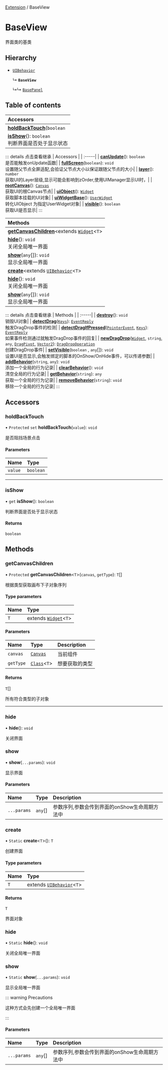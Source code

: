 [Extension](../modules/Extension.Extension.md) / BaseView

# BaseView <Badge type="tip" text="Class" /> <Score text="BaseView" />

界面类的基类

## Hierarchy

- [`UIBehavior`](UI.UIBehavior.md)

  ↳ **`BaseView`**

  ↳↳ [`BasePanel`](Extension.BasePanel.md)

## Table of contents

| Accessors |
| :-----|
| **[holdBackTouch](Extension.BaseView.md#holdbacktouch)**(`boolean` |): `void` <br> 是否阻挡场景点击|
| **[isShow](Extension.BaseView.md#isshow)**(): `boolean` <br> 判断界面是否处于显示状态|


::: details 点击查看继承
| Accessors |
| :-----|
| **[canUpdate](UI.UIBehavior.md#canupdate)**(): `boolean` <br> 是否能触发onUpdate函数|
| **[fullScreen](UI.UIBehavior.md#fullscreen)**(`boolean`): `void` <br> 设置随父节点全屏适配,会验证父节点大小以保证跟随父节点的大小|
| **[layer](UI.UIBehavior.md#layer)**(): `number` <br> 获取UI的Layer层级,显示可能会影响到zOrder,使用UIManager显示UI时，|
| **[rootCanvas](UI.UIBehavior.md#rootcanvas)**(): [`Canvas`](UI.Canvas.md) <br> 获取UI的根Canvas节点|
| **[uiObject](UI.UIBehavior.md#uiobject)**(): [`Widget`](UI.Widget.md) <br> 获取脚本挂载的UI对象|
| **[uiWidgetBase](UI.UIBehavior.md#uiwidgetbase)**(): [`UserWidget`](UI.UserWidget.md) <br> 转化UIObject 为指定UserWidget对象|
| **[visible](UI.UIBehavior.md#visible)**(): `boolean` <br> 获取UI是否显示|
:::


| Methods |
| :-----|
| **[getCanvasChildren](Extension.BaseView.md#getcanvaschildren)**<extends [`Widget`](UI.Widget.md)<`T`\> |\>([`Canvas`](UI.Canvas.md), [`Class`](../interfaces/Type.Class.md)<`T`\>): extends [`Widget`](UI.Widget.md)<`T`\> |[] <br> 根据类型获取画布下子对象序列|
| **[hide](Extension.BaseView.md#hide)**(): `void` <br> 关闭全局唯一界面|
| **[show](Extension.BaseView.md#show)**(`any`[]): `void` <br> 显示全局唯一界面|
| **[create](Extension.BaseView.md#create)**<extends [`UIBehavior`](UI.UIBehavior.md)<`T`\> |\>(): extends [`UIBehavior`](UI.UIBehavior.md)<`T`\> | <br> 创建界面|
| **[hide](Extension.BaseView.md#hide-1)**(): `void` <br> 关闭全局唯一界面|
| **[show](Extension.BaseView.md#show-1)**(`any`[]): `void` <br> 显示全局唯一界面|


::: details 点击查看继承
| Methods |
| :-----|
| **[destroy](UI.UIBehavior.md#destroy)**(): `void` <br> 销毁UI对象|
| **[detectDrag](UI.UIBehavior.md#detectdrag)**([`Keys`](../enums/Type.Keys.md)): [`EventReply`](UI.EventReply.md) <br> 触发DragDrop事件的检测|
| **[detectDragIfPressed](UI.UIBehavior.md#detectdragifpressed)**([`PointerEvent`](UI.PointerEvent.md), [`Keys`](../enums/Type.Keys.md)): [`EventReply`](UI.EventReply.md) <br> 如果事件检测通过就触发DragDrop事件的回复|
| **[newDragDrop](UI.UIBehavior.md#newdragdrop)**([`Widget`](UI.Widget.md), `string`, `any`, [`DragPivot`](../enums/UI.DragPivot.md), [`Vector2`](Type.Vector2.md)): [`DragDropOperation`](UI.DragDropOperation.md) <br> 创建DragDrop事件|
| **[setVisible](UI.UIBehavior.md#setvisible)**(`boolean` \, `any`[]): `void` <br> 设置UI是否显示,会触发绑定的脚本的OnShow/OnHide事件，可以传递参数|
| **[addBehavior](UI.UIBehavior.md#addbehavior)**(`string`, `any`): `void` <br> 添加一个全局的行为记录|
| **[clearBehavior](UI.UIBehavior.md#clearbehavior)**(): `void` <br> 清空全局的行为记录|
| **[getBehavior](UI.UIBehavior.md#getbehavior)**(`string`): `any` <br> 获取一个全局的行为记录|
| **[removeBehavior](UI.UIBehavior.md#removebehavior)**(`string`): `void` <br> 移除一个全局的行为记录|
:::


## Accessors

### holdBackTouch <Score text="holdBackTouch" /> 

• `Protected` `set` **holdBackTouch**(`value`): `void`

是否阻挡场景点击

#### Parameters

| Name | Type |
| :------ | :------ |
| `value` | `boolean` |


___

### isShow <Score text="isShow" /> 

• `get` **isShow**(): `boolean`

判断界面是否处于显示状态

#### Returns

`boolean`


## Methods

### getCanvasChildren <Score text="getCanvasChildren" /> 

• `Protected` **getCanvasChildren**<`T`\>(`canvas`, `getType`): `T`[] <Badge type="tip" text="other" />

根据类型获取画布下子对象序列


#### Type parameters

| Name | Type |
| :------ | :------ |
| `T` | extends [`Widget`](UI.Widget.md)<`T`\> |

#### Parameters

| Name | Type | Description |
| :------ | :------ | :------ |
| `canvas` | [`Canvas`](UI.Canvas.md) |  当前组件 |
| `getType` | [`Class`](../interfaces/Type.Class.md)<`T`\> |  想要获取的类型 |

#### Returns

`T`[]

所有符合类型的子对象

___

### hide <Score text="hide" /> 

• **hide**(): `void` <Badge type="tip" text="other" />

关闭界面




### show <Score text="show" /> 

• **show**(`...params`): `void` <Badge type="tip" text="other" />

显示界面


#### Parameters

| Name | Type | Description |
| :------ | :------ | :------ |
| `...params` | `any`[] |  参数序列,参数会传到界面的onShow生命周期方法中 |



### create <Score text="create" /> 

• `Static` **create**<`T`\>(): `T` <Badge type="tip" text="other" />

创建界面


#### Type parameters

| Name | Type |
| :------ | :------ |
| `T` | extends [`UIBehavior`](UI.UIBehavior.md)<`T`\> |

#### Returns

`T`

界面对象


### hide <Score text="hide" /> 

• `Static` **hide**(): `void` <Badge type="tip" text="other" />

关闭全局唯一界面




### show <Score text="show" /> 

• `Static` **show**(`...params`): `void` <Badge type="tip" text="other" />

显示全局唯一界面

::: warning Precautions

这种方式会先创建一个全局唯一界面

:::


#### Parameters

| Name | Type | Description |
| :------ | :------ | :------ |
| `...params` | `any`[] |  参数序列,参数会传到界面的onShow生命周期方法中 |

